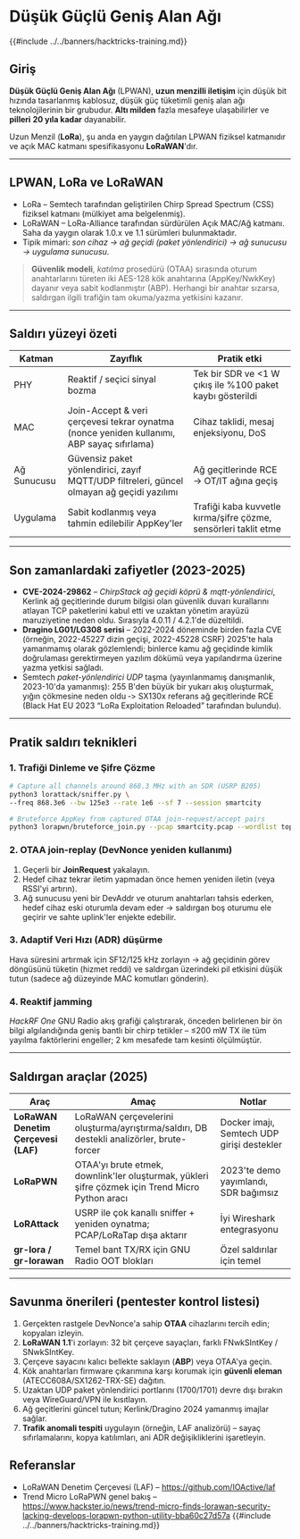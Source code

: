 # Düşük Güçlü Geniş Alan Ağı

{{#include ../../banners/hacktricks-training.md}}

## Giriş

**Düşük Güçlü Geniş Alan Ağı** (LPWAN), **uzun menzilli iletişim** için düşük bit hızında tasarlanmış kablosuz, düşük güç tüketimli geniş alan ağı teknolojilerinin bir grubudur. 
**Altı milden** fazla mesafeye ulaşabilirler ve **pilleri** **20 yıla kadar** dayanabilir.

Uzun Menzil (**LoRa**), şu anda en yaygın dağıtılan LPWAN fiziksel katmanıdır ve açık MAC katmanı spesifikasyonu **LoRaWAN**'dır.

---

## LPWAN, LoRa ve LoRaWAN

* LoRa – Semtech tarafından geliştirilen Chirp Spread Spectrum (CSS) fiziksel katmanı (mülkiyet ama belgelenmiş).
* LoRaWAN – LoRa-Alliance tarafından sürdürülen Açık MAC/Ağ katmanı. Saha da yaygın olarak 1.0.x ve 1.1 sürümleri bulunmaktadır.
* Tipik mimari: *son cihaz → ağ geçidi (paket yönlendirici) → ağ sunucusu → uygulama sunucusu*.

> **Güvenlik modeli**, *katılma* prosedürü (OTAA) sırasında oturum anahtarlarını türeten iki AES-128 kök anahtarına (AppKey/NwkKey) dayanır veya sabit kodlanmıştır (ABP). Herhangi bir anahtar sızarsa, saldırgan ilgili trafiğin tam okuma/yazma yetkisini kazanır.

---

## Saldırı yüzeyi özeti

| Katman | Zayıflık | Pratik etki |
|-------|----------|------------------|
| PHY | Reaktif / seçici sinyal bozma | Tek bir SDR ve <1 W çıkış ile %100 paket kaybı gösterildi |
| MAC | Join-Accept & veri çerçevesi tekrar oynatma (nonce yeniden kullanımı, ABP sayaç sıfırlama) | Cihaz taklidi, mesaj enjeksiyonu, DoS |
| Ağ Sunucusu | Güvensiz paket yönlendirici, zayıf MQTT/UDP filtreleri, güncel olmayan ağ geçidi yazılımı | Ağ geçitlerinde RCE → OT/IT ağına geçiş |
| Uygulama | Sabit kodlanmış veya tahmin edilebilir AppKey'ler | Trafiği kaba kuvvetle kırma/şifre çözme, sensörleri taklit etme |

---

## Son zamanlardaki zafiyetler (2023-2025)

* **CVE-2024-29862** – *ChirpStack ağ geçidi köprü & mqtt-yönlendirici*, Kerlink ağ geçitlerinde durum bilgisi olan güvenlik duvarı kurallarını atlayan TCP paketlerini kabul etti ve uzaktan yönetim arayüzü maruziyetine neden oldu. Sırasıyla 4.0.11 / 4.2.1'de düzeltildi.
* **Dragino LG01/LG308 serisi** – 2022-2024 döneminde birden fazla CVE (örneğin, 2022-45227 dizin geçişi, 2022-45228 CSRF) 2025'te hala yamanmamış olarak gözlemlendi; binlerce kamu ağ geçidinde kimlik doğrulaması gerektirmeyen yazılım dökümü veya yapılandırma üzerine yazma yetkisi sağladı.
* Semtech *paket-yönlendirici UDP* taşma (yayınlanmamış danışmanlık, 2023-10'da yamanmış): 255 B'den büyük bir yukarı akış oluşturmak, yığın çökmesine neden oldu ‑> SX130x referans ağ geçitlerinde RCE (Black Hat EU 2023 “LoRa Exploitation Reloaded” tarafından bulundu).

---

## Pratik saldırı teknikleri

### 1. Trafiği Dinleme ve Şifre Çözme
```bash
# Capture all channels around 868.3 MHz with an SDR (USRP B205)
python3 lorattack/sniffer.py \
--freq 868.3e6 --bw 125e3 --rate 1e6 --sf 7 --session smartcity

# Bruteforce AppKey from captured OTAA join-request/accept pairs
python3 lorapwn/bruteforce_join.py --pcap smartcity.pcap --wordlist top1m.txt
```
### 2. OTAA join-replay (DevNonce yeniden kullanımı)

1. Geçerli bir **JoinRequest** yakalayın.
2. Hedef cihaz tekrar iletim yapmadan önce hemen yeniden iletin (veya RSSI'yi artırın).
3. Ağ sunucusu yeni bir DevAddr ve oturum anahtarları tahsis ederken, hedef cihaz eski oturumla devam eder → saldırgan boş oturumu ele geçirir ve sahte uplink'ler enjekte edebilir.

### 3. Adaptif Veri Hızı (ADR) düşürme

Hava süresini artırmak için SF12/125 kHz zorlayın → ağ geçidinin görev döngüsünü tüketin (hizmet reddi) ve saldırgan üzerindeki pil etkisini düşük tutun (sadece ağ düzeyinde MAC komutları gönderin).

### 4. Reaktif jamming

*HackRF One* GNU Radio akış grafiği çalıştırarak, önceden belirlenen bir ön bilgi algılandığında geniş bantlı bir chirp tetikler – ≤200 mW TX ile tüm yayılma faktörlerini engeller; 2 km mesafede tam kesinti ölçülmüştür.

---

## Saldırgan araçlar (2025)

| Araç | Amaç | Notlar |
|------|---------|-------|
| **LoRaWAN Denetim Çerçevesi (LAF)** | LoRaWAN çerçevelerini oluşturma/ayrıştırma/saldırı, DB destekli analizörler, brute-forcer | Docker imajı, Semtech UDP girişi destekler |
| **LoRaPWN** | OTAA'yı brute etmek, downlink'ler oluşturmak, yükleri şifre çözmek için Trend Micro Python aracı | 2023'te demo yayımlandı, SDR bağımsız |
| **LoRAttack** | USRP ile çok kanallı sniffer + yeniden oynatma; PCAP/LoRaTap dışa aktarır | İyi Wireshark entegrasyonu |
| **gr-lora / gr-lorawan** | Temel bant TX/RX için GNU Radio OOT blokları | Özel saldırılar için temel |

---

## Savunma önerileri (pentester kontrol listesi)

1. Gerçekten rastgele DevNonce'a sahip **OTAA** cihazlarını tercih edin; kopyaları izleyin.
2. **LoRaWAN 1.1**'i zorlayın: 32 bit çerçeve sayaçları, farklı FNwkSIntKey / SNwkSIntKey.
3. Çerçeve sayacını kalıcı bellekte saklayın (**ABP**) veya OTAA'ya geçin.
4. Kök anahtarları firmware çıkarımına karşı korumak için **güvenli eleman** (ATECC608A/SX1262-TRX-SE) dağıtın.
5. Uzaktan UDP paket yönlendirici portlarını (1700/1701) devre dışı bırakın veya WireGuard/VPN ile kısıtlayın.
6. Ağ geçitlerini güncel tutun; Kerlink/Dragino 2024 yamanmış imajlar sağlar.
7. **Trafik anomali tespiti** uygulayın (örneğin, LAF analizörü) – sayaç sıfırlamalarını, kopya katılımları, ani ADR değişikliklerini işaretleyin.

## Referanslar

* LoRaWAN Denetim Çerçevesi (LAF) – https://github.com/IOActive/laf
* Trend Micro LoRaPWN genel bakış – https://www.hackster.io/news/trend-micro-finds-lorawan-security-lacking-develops-lorapwn-python-utility-bba60c27d57a
{{#include ../../banners/hacktricks-training.md}}
